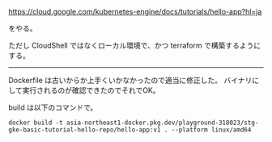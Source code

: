 https://cloud.google.com/kubernetes-engine/docs/tutorials/hello-app?hl=ja

をやる。

ただし CloudShell ではなくローカル環境で、かつ terraform で構築するようにする。

---
Dockerfile は古いからか上手くいかなかったので適当に修正した。
バイナリにして実行されるのが確認できたのでそれでOK。

build は以下のコマンドで。
```shell
docker build -t asia-northeast1-docker.pkg.dev/playground-318023/stg-gke-basic-tutorial-hello-repo/hello-app:v1 . --platform linux/amd64
```

